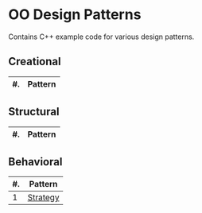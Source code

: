 # OO Design Patterns
Contains C++ example code for various design patterns.

## Creational
#. | Pattern
---|---

## Structural
#. | Pattern
---|---

## Behavioral
#. | Pattern
---|---
1 | [Strategy](Startegy_Pattern.cpp)